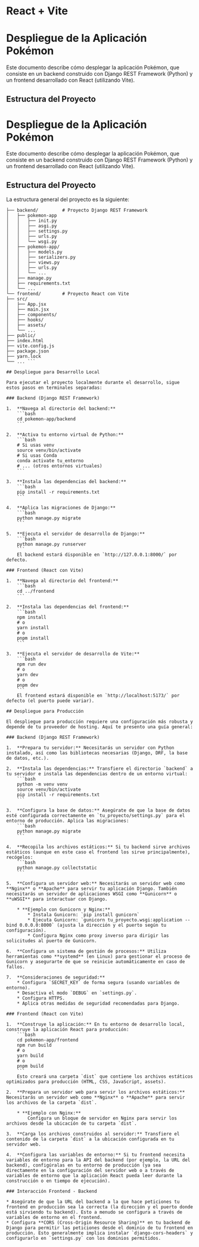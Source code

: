 # React + Vite

# Despliegue de la Aplicación Pokémon

Este documento describe cómo desplegar la aplicación Pokémon, que consiste en un backend construido con Django REST Framework (Python) y un frontend desarrollado con React (utilizando Vite).

## Estructura del Proyecto


# Despliegue de la Aplicación Pokémon

Este documento describe cómo desplegar la aplicación Pokémon, que consiste en un backend construido con Django REST Framework (Python) y un frontend desarrollado con React (utilizando Vite).

## Estructura del Proyecto

La estructura general del proyecto es la siguiente:

```pokemon-app/
├── backend/         # Proyecto Django REST Framework
│   ├── pokemon-app 
│   │   ├── init.py
│   │   ├── asgi.py
│   │   ├── settings.py
│   │   ├── urls.py
│   │   └── wsgi.py
│   ├── pokemon-app/ 
│   │   ├── models.py
│   │   ├── serializers.py
│   │   ├── views.py
│   │   ├── urls.py
│   │   └── ...
│   ├── manage.py
│   ├── requirements.txt
│   └── ...
└── frontend/        # Proyecto React con Vite
├── src/
│   ├── App.jsx
│   ├── main.jsx
│   ├── components/
│   ├── hooks/
│   ├── assets/
│   └── ...
├── public/
├── index.html
├── vite.config.js
├── package.json
├── yarn.lock
└── ... ```

## Despliegue para Desarrollo Local

Para ejecutar el proyecto localmente durante el desarrollo, sigue estos pasos en terminales separadas:

### Backend (Django REST Framework)

1.  **Navega al directorio del backend:**
    ```bash
    cd pokemon-app/backend
    ```

2.  **Activa tu entorno virtual de Python:**
    ```bash
    # Si usas venv
    source venv/bin/activate
    # Si usas Conda
    conda activate tu_entorno
    # ... (otros entornos virtuales)
    ```

3.  **Instala las dependencias del backend:**
    ```bash
    pip install -r requirements.txt
    ```

4.  **Aplica las migraciones de Django:**
    ```bash
    python manage.py migrate
    ```

5.  **Ejecuta el servidor de desarrollo de Django:**
    ```bash
    python manage.py runserver
    ```
    El backend estará disponible en `http://127.0.0.1:8000/` por defecto.

### Frontend (React con Vite)

1.  **Navega al directorio del frontend:**
    ```bash
    cd ../frontend
    ```

2.  **Instala las dependencias del frontend:**
    ```bash
    npm install
    # o
    yarn install
    # o
    pnpm install
    ```

3.  **Ejecuta el servidor de desarrollo de Vite:**
    ```bash
    npm run dev
    # o
    yarn dev
    # o
    pnpm dev
    ```
    El frontend estará disponible en `http://localhost:5173/` por defecto (el puerto puede variar).

## Despliegue para Producción

El despliegue para producción requiere una configuración más robusta y depende de tu proveedor de hosting. Aquí te presento una guía general:

### Backend (Django REST Framework)

1.  **Prepara tu servidor:** Necesitarás un servidor con Python instalado, así como las bibliotecas necesarias (Django, DRF, la base de datos, etc.).

2.  **Instala las dependencias:** Transfiere el directorio `backend` a tu servidor e instala las dependencias dentro de un entorno virtual:
    ```bash
    python -m venv venv
    source venv/bin/activate
    pip install -r requirements.txt
    ```

3.  **Configura la base de datos:** Asegúrate de que la base de datos esté configurada correctamente en `tu_proyecto/settings.py` para el entorno de producción. Aplica las migraciones:
    ```bash
    python manage.py migrate
    ```

4.  **Recopila los archivos estáticos:** Si tu backend sirve archivos estáticos (aunque en este caso el frontend los sirve principalmente), recógelos:
    ```bash
    python manage.py collectstatic
    ```

5.  **Configura un servidor web:** Necesitarás un servidor web como **Nginx** o **Apache** para servir tu aplicación Django. También necesitarás un servidor de aplicaciones WSGI como **Gunicorn** o **uWSGI** para interactuar con Django.

    * **Ejemplo con Gunicorn y Nginx:**
        * Instala Gunicorn: `pip install gunicorn`
        * Ejecuta Gunicorn: `gunicorn tu_proyecto.wsgi:application --bind 0.0.0.0:8000` (ajusta la dirección y el puerto según tu configuración).
        * Configura Nginx como proxy inverso para dirigir las solicitudes al puerto de Gunicorn.

6.  **Configura un sistema de gestión de procesos:** Utiliza herramientas como **systemd** (en Linux) para gestionar el proceso de Gunicorn y asegurarte de que se reinicie automáticamente en caso de fallos.

7.  **Consideraciones de seguridad:**
    * Configura `SECRET_KEY` de forma segura (usando variables de entorno).
    * Desactiva el modo `DEBUG` en `settings.py`.
    * Configura HTTPS.
    * Aplica otras medidas de seguridad recomendadas para Django.

### Frontend (React con Vite)

1.  **Construye la aplicación:** En tu entorno de desarrollo local, construye la aplicación React para producción:
    ```bash
    cd pokemon-app/frontend
    npm run build
    # o
    yarn build
    # o
    pnpm build
    ```
    Esto creará una carpeta `dist` que contiene los archivos estáticos optimizados para producción (HTML, CSS, JavaScript, assets).

2.  **Prepara un servidor web para servir los archivos estáticos:** Necesitarás un servidor web como **Nginx** o **Apache** para servir los archivos de la carpeta `dist`.

    * **Ejemplo con Nginx:**
        Configura un bloque de servidor en Nginx para servir los archivos desde la ubicación de tu carpeta `dist`.

3.  **Carga los archivos construidos al servidor:** Transfiere el contenido de la carpeta `dist` a la ubicación configurada en tu servidor web.

4.  **Configura las variables de entorno:** Si tu frontend necesita variables de entorno para la API del backend (por ejemplo, la URL del backend), configúralas en tu entorno de producción (ya sea directamente en la configuración del servidor web o a través de variables de entorno que la aplicación React pueda leer durante la construcción o en tiempo de ejecución).

### Interacción Frontend - Backend

* Asegúrate de que la URL del backend a la que hace peticiones tu frontend en producción sea la correcta (la dirección y el puerto donde está sirviendo tu backend). Esto a menudo se configura a través de variables de entorno en el frontend.
* Configura **CORS (Cross-Origin Resource Sharing)** en tu backend de Django para permitir las peticiones desde el dominio de tu frontend en producción. Esto generalmente implica instalar `django-cors-headers` y configurarlo en `settings.py` con los dominios permitidos.
